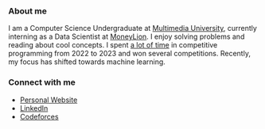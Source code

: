 ### About me

I am a Computer Science Undergraduate at [Multimedia University](https://en.wikipedia.org/wiki/Multimedia_University), currently interning as a Data Scientist at [MoneyLion](https://www.moneylion.com/). I enjoy solving problems and reading about cool concepts. I spent [a lot of time](https://codeforces.com/profile/wyhong3103) in competitive programming from 2022 to 2023 and won several competitions. Recently, my focus has shifted towards machine learning.

### Connect with me
- [Personal Website](https://wyhong3103.tech/)
- [LinkedIn](https://www.linkedin.com/in/wong-yen-hong/)
- [Codeforces](https://codeforces.com/profile/wyhong3103)

<!--

**Archieve**

@@@@@@@@@@@@@@@@@@@@@@@@@@@@@@@@@@@

## Tech Stack

<div align="center">
  <img src="https://skillicons.dev/icons?i=cpp,py,tensorflow,pytorch,js,html,css,java,react,nextjs,nodejs,express,nestjs,mongodb,firebase,aws,docker,git,github,vim" alt="GITHUB STATS">
</div>

@@@@@@@@@@@@@@@@@@@@@@@@@@@@@@@@@@@

![Tech Stack](https://skillicons.dev/icons?i=cpp,py,js,html,css,react,redux,nodejs,express,mongodb,firebase,java,git,vim)

@@@@@@@@@@@@@@@@@@@@@@@@@@@@@@@@@@@

## Stats
<div align="center">
  <img src="https://github-readme-stats.vercel.app/api?username=wyhong3103&show_icons=true&theme=transparent&rank_icon=github" alt="GITHUB STATS">
</div>

<div align="center">
  <img src="https://raw.githubusercontent.com/wyhong3103/cf-stats/main/output/light_card.svg#gh-dark-mode-only" alt="CF STATS">
</div>

@@@@@@@@@@@@@@@@@@@@@@@@@@@@@@@@@@@

Before you leave, please also sign my [guestbook](https://gist.github.com/wyhong3103/e804c37d33c220a8a373e7246440b499):laughing:.
-->

